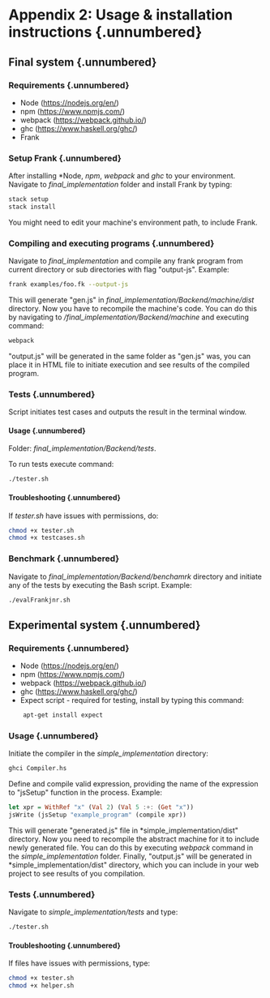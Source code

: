 # Appendix 2: Usage & installation instructions {.unnumbered}

## Final system {.unnumbered}


### Requirements {.unnumbered}

* Node (https://nodejs.org/en/)
* npm (https://www.npmjs.com/)
* webpack (https://webpack.github.io/)
* ghc (https://www.haskell.org/ghc/)
* Frank 


### Setup Frank {.unnumbered}

After installing *Node, *npm*, *webpack* and *ghc* to your environment. Navigate to *final_implementation*
folder and install Frank by typing:

```bash
stack setup
stack install
```
You might need to edit your machine's environment path, to include Frank. 

### Compiling and executing programs {.unnumbered}

Navigate to *final_implementation* and compile any frank program from current directory or sub
directories with flag "output-js". Example:

```bash
frank examples/foo.fk --output-js
```

This will generate "gen.js" in *final_implementation/Backend/machine/dist* directory. Now you have
to recompile the machine's code. You can do this by navigating to */final_implementation/Backend/machine*
and executing command:

```bash
webpack
```

"output.js" will be generated in the same folder as "gen.js" was, you can place it in HTML file to 
initiate execution and see results of the compiled program. 

### Tests {.unnumbered}

Script initiates test cases and outputs the result in the terminal window.

#### Usage {.unnumbered}

Folder: *final_implementation/Backend/tests*.

To run tests execute command: 

```bash
./tester.sh
```

#### Troubleshooting {.unnumbered}

If *tester.sh* have issues with permissions, do: 

```bash
chmod +x tester.sh
chmod +x testcases.sh
```

### Benchmark {.unnumbered}

Navigate to *final_implementation/Backend/benchamrk* directory and initiate any of the tests by
executing the Bash script. Example:

```bash
./evalFrankjnr.sh
```

## Experimental system {.unnumbered}


### Requirements {.unnumbered}

* Node (https://nodejs.org/en/)
* npm (https://www.npmjs.com/)
* webpack (https://webpack.github.io/)
* ghc (https://www.haskell.org/ghc/)
* Expect script - required for testing, install by typing this command:

```bash 
    apt-get install expect
```

### Usage {.unnumbered}

Initiate the compiler in the *simple_implementation* directory: 

```bash
ghci Compiler.hs
```

Define and compile valid expression, providing the name of the expression to "jsSetup" function in
the process. Example:

```haskell
let xpr = WithRef "x" (Val 2) (Val 5 :+: (Get "x"))
jsWrite (jsSetup "example_program" (compile xpr))
```

This will generate "generated.js" file in *simple_implementation/dist" directory. Now you need to 
recompile the abstract machine for it to include newly generated file. You can do this by executing
*webpack* command in the *simple_implementation* folder. Finally, "output.js" will be generated in
*simple_implementation/dist" directory, which you can include in your web project to see results 
of you compilation.


### Tests {.unnumbered}

Navigate to *simple_implementation/tests* and type:

```bash
./tester.sh
```

#### Troubleshooting {.unnumbered}

If files have issues with permissions, type: 

```bash
chmod +x tester.sh
chmod +x helper.sh
```

